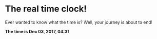 # The real time clock!

Ever wanted to know what the time is? Well, your journey is about to end!

**The time is Dec 03, 2017, 04:31**